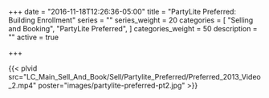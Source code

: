 +++
date = "2016-11-18T12:26:36-05:00"
title = "PartyLite Preferred: Building Enrollment"
series = ""
series_weight = 20
categories = [
  "Selling and Booking",
  "PartyLite Preferred",
]
categories_weight = 50
description = ""
active = true

+++

{{< plvid src="LC_Main_Sell_And_Book/Sell/Partylite_Preferred/Preferred_2013_Video_2.mp4" poster="images/partylite-preferred-pt2.jpg" >}}
